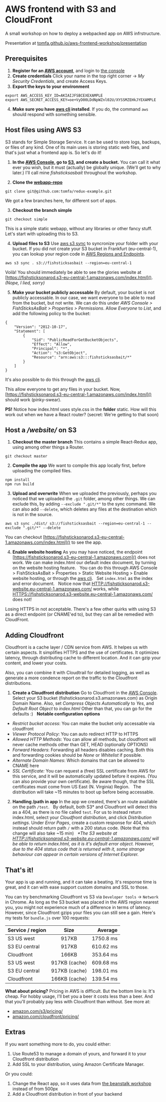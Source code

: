 # AWS frontend with S3 and CloudFront
A small workshop on how to deploy a webpacked app on AWS infrstructure.

Presentation at [tomfa.github.io/aws-frontend-workshop/presentation](https://tomfa.github.io/aws-frontend-workshop/presentation/#/)

## Prerequisites
1. **Register for an [AWS account](https://aws.amazon.com/free/)**, and login to [the console](https://console.aws.amazon.com/console/home)
2. **Create credentials**
Click your name in the top right corner -> *My Security Credentials*, and create Access Keys.
3. **Export the keys to your environment**
```
export AWS_ACCESS_KEY_ID=AKIAIJFSBCEXEXAMPLE
export AWS_SECRET_ACCESS_KEY=oe+VyD00LDdNpWZnl02U/XYSSMZEHkJYEXAMPLE
```
4. **Make sure you have [aws cli](http://docs.aws.amazon.com/cli/latest/userguide/installing.html) installed**.
If you do, the command ```aws``` should respond with something sensible.

## Host files using AWS S3
S3 stands for Simple Storage Service. It can be used to store logs, backups, or files of any kind. One of its main uses is storing static web files, and that's just what a frontend app is. So let's do it!

1. **In the [AWS Console](https://console.aws.amazon.com/console/home), go to [S3](https://console.aws.amazon.com/s3/home), and create a bucket.**
You can call it what ever you wish, but it must (actually) be globally unique. (We'll get to why later.) I'll call mine *fishsticksasbait* throughout the workshop.

2. **Clone the [webapp-repo](https://github.com/tomfa/redux-example)**
```
git clone git@github.com:tomfa/redux-example.git
```
We got a few branches here, for different sort of apps.

3. **Checkout the branch simple**
```
git checkout simple
```
This is a simple static webapp, without any libraries or other fancy stuff. Let's start with uploading this to S3.

4. **Upload files to S3**
Use [aws s3 sync](http://docs.aws.amazon.com/cli/latest/reference/s3/sync.html) to syncronize your folder with your bucket. If you did not create your S3 bucket in Frankfurt (eu-central-1), you can lookup your region code in [AWS Regions and Endpoints](http://docs.aws.amazon.com/general/latest/gr/rande.html#apigateway_region).
```
aws s3 sync . s3://fishsticksasbait --region=eu-central-1
```
Voilà! You should immediately be able to see the glories website at [https://fishsticksonarod.s3-eu-central-1.amazonaws.com/index.html]().
*(Nope, I lied, sorry)*

5. **Make your bucket publicly accessable**
By default, your bucket is not publicly accessable. In our case, we want everyone to be able to read from the bucket, but not write. We can do this under *AWS Console > FishSticksAsBait > Properties > Permissions*. Allow *Everyone* to *List*, and add the following policy to the bucket:
```
{
	"Version": "2012-10-17",
	"Statement": [
		{
			"Sid": "PublicReadForGetBucketObjects",
			"Effect": "Allow",
			"Principal": "*",
			"Action": "s3:GetObject",
			"Resource": "arn:aws:s3:::fishsticksasbait/*"
		}
	]
}
```
It's also possible to do this through the [aws cli](http://docs.aws.amazon.com/cli/latest/reference/s3api/put-bucket-policy.html).

This allow everyone to get any files in your bucket. Now, [https://fishsticksonarod.s3-eu-central-1.amazonaws.com/index.html]() should work (pinky-swear).

**PS!** Notice how index.html uses style.css in the **folder** static. How will this work out when we have a React router? (secret: We're getting to that soon)

## Host a */website/* on S3
1. **Checkout the master branch**
This contains a simple React-Redux app, using among other things a Router.
```
git checkout master
```

2. **Compile the app**
We want to compile this app locally first, before uploading the compiled files.
```
npm install
npm run build
```

3. **Upload and overwrite**
When we uploaded the previously, perhaps you noticed that we uploaded the ```.git``` folder, among other things. We can exclude this, by adding ```--exclude ".git/*"``` to the sync command. We can also add ```--delete```, which deletes any files at the destination which is not in the source.
```
aws s3 sync ./dist/ s3://fishsticksasbait --region=eu-central-1 --exclude ".git/*" --delete
```
You can checkout [https://fishsticksonarod.s3-eu-central-1.amazonaws.com/index.html]() to see the app.

4. **Enable website hosting**
As you may have noticed, the endpoint [https://fishsticksonarod.s3-eu-central-1.amazonaws.com]() does not work. We can make index.html our default index document, by turning on the website hosting feature.
&nbsp;
You can do this through AWS Console > FishSticksAsBait > Properties > Static Website Hosting > Enable website hosting, or through the [aws cli](http://docs.aws.amazon.com/cli/latest/reference/s3/website.html).
&nbsp;
Set ```index.html``` as the index and error document.
&nbsp;
Notice now that [HTTP://fishsticksonarod.s3-website.eu-central-1.amazonaws.com/]() works, while [HTTPS://fishsticksonarod.s3-website.eu-central-1.amazonaws.com/]() does not!

Losing HTTPS in not acceptable. There's a few other quirks with using S3 as a direct endpoint (or CNAME'ed to), but they can all be remedied with CloudFront.

## Adding Cloudfront
Cloudfront is a cache layer / CDN service from AWS. It helpes us with certain aspects. It simplifies HTTPS and the use of certificates. It optimizes latency, through distributing cache to different location. And it can gzip your content, and lower your costs.

Also, you can combine it with Cloudtrail for detailed logging, as well as generate a more condence report on the traffic to the Cloudfront distributions.

1. **Create a Cloudfront distribution**
Go to Cloudfront in the [AWS Console](https://console.aws.amazon.com/cloudfront).
Select your S3 bucket (fishsticksonarod.s3.amazonaws.com) as Origin Domain Name. Also, set *Compress Objects Automatically* to *Yes*, and *Default Root Object* to *index.html* Other than that, you can go for the defaults :)
&nbsp;
**Notable configuration options**
- *Restrict bucket access*: You can make the bucket only accessable via cloudfront
- *Viewer Protocol Policy*: You can auto redirect HTTP to HTTPS
- *Allowed HTTP Methods*: You can allow all methods, but cloudfront will never cache methods other than GET, HEAD (optionally OPTIONS)
- *Forward Headers*: Forwarding all headers disables caching. Both this and forwarding cookies should be *None* or *Whitelist* if possible.
- *Alternate Domain Names*: Which domains that can be allowed to CNAME here
- *SSL Certificate:* You can request a (free) SSL certificate from AWS for this service, and it will be automatically updated before it expires. (You can also provide your own certificate). Be aware though, that the SSL certificates must come from US East (N. Virginia) Region.
&nbsp;
The distribution will take ~15 minutes to boot up before being accessable.

2. **Handling /path in app**
In the app we created, there's an route available on the path ```/test```.
&nbsp;
By default, both S3\* and Cloudfront will detect this as a 404, as there is no file called ```test```. For us to instead return index.html, select your *Cloudfront distribution*, and click *Distribution settings*. Under *Error Pages*, create a custom response for 404, which instead should return path ```/``` with a 200 status code. (Note that this change will also take ~15 min)
&nbsp;
*\*The S3 website at [HTTP://fishsticksonarod.s3-website.eu-central-1.amazonaws.com/]() will be able to return index.html, as it is it's default error object. However, due to the 404 status code that is returned with it, some strange behaviour can appear in certain versions of Internet Explorer.*

## That's it!
Your app is up and running, and it can take a beating. It's response time is great, and it can with ease support custom domains and SSL to those.

You can try benchmarking Cloudfront vs S3 via ```Developer tools``` -> ```Network``` in Chrome. As long as the S3 bucket was placed in the AWS region nearest you, you might not experience much of a difference in terms of latency. However, since Cloudfront gzips your files you can still see a gain. Here's my tests for ```bundle.js``` over 100 requests:

| Service / region | Size           | Average   |
| ---------------- |:--------------:| ---------:|
| S3 US west       | 917KB          | 1750.8 ms |
| S3 EU central    | 917KB          | 610.62 ms |
| Cloudfront       | 166KB          | 353.64 ms |
| S3 US west       | 917KB (cache)  | 609.68 ms |
| S3 EU central    | 917KB (cache)  | 198.01 ms |
| Cloudfront       | 166KB (cache)  | 139.54 ms |

**What about pricing?**
Pricing in AWS is difficult. But the bottom line is: It's cheap. For hobby usage, I'll bet you a beer it costs less than a beer. And that you'll probably pay less with Cloudfront than without. See more at:

- [amazon.com/s3/pricing/](https://aws.amazon.com/s3/pricing/)
- [amazon.com/cloudfront/pricing/](https://aws.amazon.com/cloudfront/pricing/)

## Extras
If you want something more to do, you could either:

1. Use Route53 to manage a domain of yours, and forward it to your Cloudfront distribution
2. Add SSL to your distribution, using Amazon Certificate Manager.

Or you could:

1. Change the React app, so it uses data from [the beanstalk workshop](https://github.com/helleroy/beanstalk-workshop) instead of from 500px
2. Add a Cloudfront distribution in front of your backend
